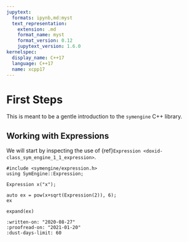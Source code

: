 ```yaml
---
jupytext:
  formats: ipynb,md:myst
  text_representation:
    extension: .md
    format_name: myst
    format_version: 0.12
    jupytext_version: 1.6.0
kernelspec:
  display_name: C++17
  language: C++17
  name: xcpp17
---
```


# First Steps

This is meant to be a gentle introduction to the `symengine` C++ library.

## Working with Expressions

We will start by inspecting the use of {ref}`Expression <doxid-class_sym_engine_1_1_expression>`.

```{code-cell}
#include <symengine/expression.h>
using SymEngine::Expression;
```

```{code-cell}
Expression x("x");
```

```{code-cell}
auto ex = pow(x+sqrt(Expression(2)), 6);
ex
```

```{code-cell}
expand(ex)
```

```{reviewer-meta}
:written-on: "2020-08-27"
:proofread-on: "2021-01-20"
:dust-days-limit: 60
```
